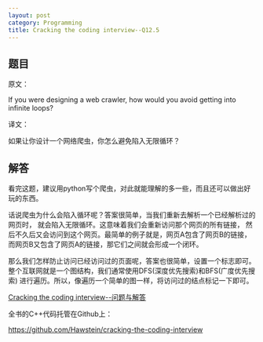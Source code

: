 ```yaml
---
layout: post
category: Programming
title: Cracking the coding interview--Q12.5
---
```


## 题目

原文：

If you were designing a web crawler, how would you avoid getting 
into infinite loops?

译文：

如果让你设计一个网络爬虫，你怎么避免陷入无限循环？

## 解答

看完这题，建议用python写个爬虫，对此就能理解的多一些，而且还可以做出好玩的东西。

话说爬虫为什么会陷入循环呢？答案很简单，当我们重新去解析一个已经解析过的网页时，
就会陷入无限循环。这意味着我们会重新访问那个网页的所有链接，
然后不久后又会访问到这个网页。最简单的例子就是，网页A包含了网页B的链接，
而网页B又包含了网页A的链接，那它们之间就会形成一个闭环。

那么我们怎样防止访问已经访问过的页面呢，答案也很简单，设置一个标志即可。
整个互联网就是一个图结构，我们通常使用DFS(深度优先搜索)和BFS(广度优先搜索)
进行遍历。所以，像遍历一个简单的图一样，将访问过的结点标记一下即可。

[Cracking the coding interview--问题与解答](/posts/ctci-solutions-contents.html)

全书的C++代码托管在Github上：

<https://github.com/Hawstein/cracking-the-coding-interview>

